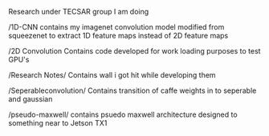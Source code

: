 Research under TECSAR group I am doing

/1D-CNN contains my imagenet convolution model modified from squeezenet to extract 1D feature maps instead of 2D feature maps

/2D Convolution Contains code developed for work loading purposes to test GPU's

/Research Notes/ Contains wall i got hit while developing them 

/Seperableconvolution/ Contains  transition of caffe weights in to seperable and gaussian

/pseudo-maxwell/ contains psuedo maxwell architecture designed to something near to Jetson TX1
